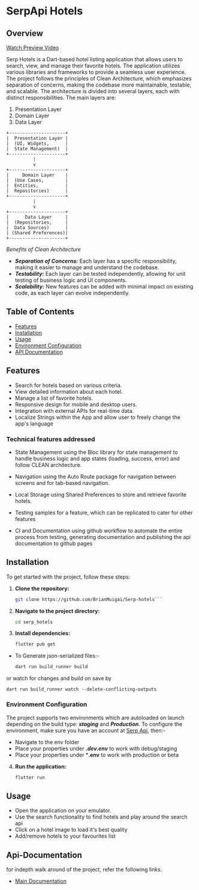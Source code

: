 # SerpApi Hotels

## Overview

[Watch Preview Video](serp-hotels-preview.mp4)

Serp Hotels is a Dart-based hotel listing application that allows users to search, view, and manage their favorite hotels. The application utilizes various libraries and frameworks to provide a seamless user experience.
The project follows the principles of Clean Architecture, which emphasizes separation of concerns, making the codebase more maintainable, testable, and scalable. The architecture is divided into several layers, each with distinct responsibilities. The main layers are:

1. Presentation Layer
2. Domain Layer
3. Data Layer

```
+---------------------+
|  Presentation Layer |
|  (UI, Widgets,      |
|  State Management)  |
+---------------------+
          |
          v
+---------------------+
|     Domain Layer    |
|  (Use Cases,        |
|  Entities,          |
|  Repositories)      |
+---------------------+
          |
          v
+---------------------+
|      Data Layer     |
|  (Repositories,     |
|  Data Sources)      |
| (Shared Preferences)|
+---------------------+
```

*Benefits of Clean Architecture*

- ***Separation of Concerns:*** Each layer has a specific responsibility, making it easier to manage and understand the codebase.
- ***Testability:*** Each layer can be tested independently, allowing for unit testing of business logic and UI components.
- ***Scalability:*** New features can be added with minimal impact on existing code, as each layer can evolve independently.

## Table of Contents

- [Features](#features)
- [Installation](#installation)
- [Usage](#usage)
- [Environment Configuration](#environment-configuration)
- [API Documentation](#api-documentation)

## Features

- Search for hotels based on various criteria.
- View detailed information about each hotel.
- Manage a list of favorite hotels.
- Responsive design for mobile and desktop users.
- Integration with external APIs for real-time data.
- Localize Strings within the App and allow user to freely change the app's language

### Technical features addressed

- State Management using the Bloc library for state management to handle business logic and app states (loading, success, error) and follow CLEAN architecture.

- Navigation using the Auto Route package for navigation between screens and for tab-based navigation.

- Local Storage using Shared Preferences to store and retrieve favorite hotels.

- Testing samples for a feature, which can be replicated to cater for other features

- CI and Documentation using github workflow to automate the entire process from testing, generating documentation and publishing the api documentation to github pages

## Installation

To get started with the project, follow these steps:

1. **Clone the repository:**

   ```bash
   git clone https://github.com/BrianMuigai/Serp-hotels```

2. **Navigate to the project directory:**

    ```bash
    cd serp_hotels

3. **Install dependencies:**

    ```bash
    flutter pub get

- To Generate json-serialized files:- 

    ```bash
    dart run build_runner build

or watch for changes and build on save by

    dart run build_runner watch --delete-conflicting-outputs
    

### Environment Configuration

The project supports two environments which are autoloaded on launch depending on the build type: ***staging*** and ***Production***. To configure the environment, make sure you have an account at [Serp Api](https://serpapi.com/), then:-

- Navigate to the env folder
- Place your properties under ***.dev.env*** to work with debug/staging
- Place your properties under ***.env** to work with production or beta

4. **Run the application:**

    ```bash
    flutter run

## Usage

- Open the application on your emulator.
- Use the search functionality to find hotels and play around the search api
- Click on a hotel image to load it's best quality
- Add/remove hotels to your favourites list

## Api-Documentation

for indepth walk around of the project, refer the following links. 

- [Main Documentation](https://brianmuigai.github.io/Serp-hotels/)

